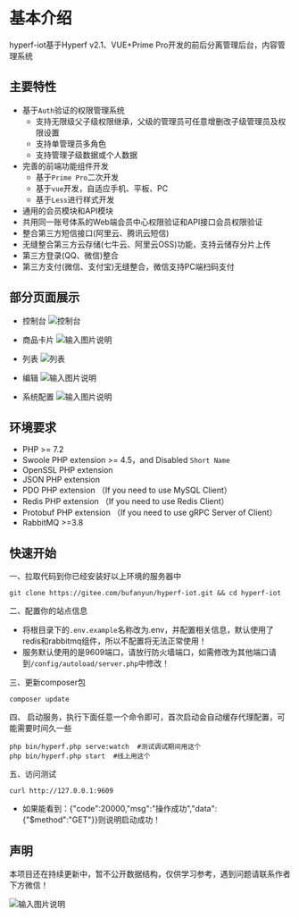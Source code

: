 # 基本介绍

hyperf-iot基于Hyperf v2.1、VUE+Prime Pro开发的前后分离管理后台，内容管理系统

## 主要特性

* 基于`Auth`验证的权限管理系统
    * 支持无限级父子级权限继承，父级的管理员可任意增删改子级管理员及权限设置
    * 支持单管理员多角色
    * 支持管理子级数据或个人数据
* 完善的前端功能组件开发
    * 基于`Prime Pro`二次开发
    * 基于`vue`开发，自适应手机、平板、PC
    * 基于`Less`进行样式开发
* 通用的会员模块和API模块
* 共用同一账号体系的Web端会员中心权限验证和API接口会员权限验证
* 整合第三方短信接口(阿里云、腾讯云短信)
* 无缝整合第三方云存储(七牛云、阿里云OSS)功能，支持云储存分片上传
* 第三方登录(QQ、微信)整合
* 第三方支付(微信、支付宝)无缝整合，微信支持PC端扫码支付


## 部分页面展示

* 控制台
![控制台](https://images.gitee.com/uploads/images/2021/0106/162041_4f4c0b7c_5102272.png "屏幕截图.png")

* 商品卡片
![输入图片说明](https://images.gitee.com/uploads/images/2021/0121/224122_453e8cf9_5102272.png "屏幕截图.png")

* 列表
![列表](https://images.gitee.com/uploads/images/2021/0106/162247_3a970594_5102272.png "屏幕截图.png")

* 编辑
![输入图片说明](https://images.gitee.com/uploads/images/2021/0121/223959_3bfccce8_5102272.png "屏幕截图.png")

* 系统配置
![输入图片说明](https://images.gitee.com/uploads/images/2021/0121/223906_91c88661_5102272.png "屏幕截图.png")

## 环境要求

 - PHP >= 7.2
 - Swoole PHP extension >= 4.5，and Disabled `Short Name`
 - OpenSSL PHP extension
 - JSON PHP extension
 - PDO PHP extension （If you need to use MySQL Client）
 - Redis PHP extension （If you need to use Redis Client）
 - Protobuf PHP extension （If you need to use gRPC Server of Client）
 - RabbitMQ >=3.8
 
 ## 快速开始
 一、拉取代码到你已经安装好以上环境的服务器中
 ```shell script
git clone https://gitee.com/bufanyun/hyperf-iot.git && cd hyperf-iot
 ```

二、配置你的站点信息
 - 将根目录下的`.env.example`名称改为.env，并配置相关信息，默认使用了redis和rabbitmq组件，所以不配置将无法正常使用！
 - 服务默认使用的是9609端口，请放行防火墙端口，如需修改为其他端口请到`/config/autoload/server.php`中修改！

三、更新composer包
  ```shell script
 composer update
  ```

四、 启动服务，执行下面任意一个命令即可，首次启动会自动缓存代理配置，可能需要时间久一些
   ```shell script
  php bin/hyperf.php serve:watch  #测试调试期间用这个
  php bin/hyperf.php start  #线上用这个
   ```

五、访问测试
   ```shell script
  curl http://127.0.0.1:9609
   ```
 - 如果能看到：{"code":20000,"msg":"操作成功","data":{"$method":"GET"}}则说明启动成功！
 
  ## 声明
  本项目还在持续更新中，暂不公开数据结构，仅供学习参考，遇到问题请联系作者下方微信！
  
  ![输入图片说明](https://images.gitee.com/uploads/images/2021/0121/222810_ac5b4081_5102272.png "屏幕截图.png")



  


  


  


  


  


  


  


  


  


  


  


  


  


  


  


  


  


  


  


  


  


  


  


  


  


  


  


  


  


  


  


  


  


  


  


  


  


  


  


  


  


  


  


  


  


  


  


  


  


  


  


  


  


  


  


  


  


  


  


  


  


  


  


  


  


  


  


  


  


  


  


  


  


  


  


  


  


  


  


  


  


  


  


  


  


  


  


  


  


  


  


  


  


  


  


  


  


  


  


  


  


  


  


  


  


  


  


  


  


  


  


  


  


  


  


  


  


  


  


  


  


  


  


  


  


  


  


  


  


  


  


  


  


  


  


  


  


  


  


  


  


  


  


  


  


  


  


  


  


  


  


  


  


  


  


  


  


  


  


  


  


  


  


  


  


  


  


  


  


  


  


  


  


  


  


  


  


  


  


  


  


  


  


  


  


  


  


  


  


  


  


  


  


  


  


  


  


  


  


  


  


  


  


  


  


  


  


  


  


  


  


  


  


  


  


  


  


  


  


  


  


  


  


  


  


  


  


  


  


  


  


  


  


  


  


  


  


  


  


  


  


  


  


  


  


  


  


  


  


  


  


  


  


  


  


  


  


  


  


  


  


  


  


  


  


  


  


  


  


  


  


  


  


  


  


  


  


  


  


  


  


  


  


  


  


  


  


  


  


  


  


  


  


  


  


  


  


  


  


  


  


  


  


  


  


  


  


  


  


  


  


  


  


  


  


  


  


  


  


  


  


  


  


  


  


  


  


  


  


  


  


  


  


  


  


  


  


  


  


  


  


  


  


  


  


  


  


  


  


  


  


  


  


  


  


  


  


  


  


  


  


  


  


  


  


  


  


  


  


  


  


  


  


  


  


  


  


  


  


  


  


  


  


  


  


  


  


  


  


  


  


  


  


  


  


  


  


  


  


  


  


  


  


  


  


  


  


  


  


  


  


  


  


  


  


  


  


  


  


  


  


  


  


  


  


  


  


  


  


  


  


  


  


  


  


  


  


  


  


  


  


  


  


  


  


  


  


  


  


  


  


  


  


  


  


  


  


  


  


  


  


  


  


  


  


  


  


  


  


  


  


  


  


  


  


  


  


  


  


  


  


  


  


  


  


  


  


  


  


  


  


  


  


  


  


  


  


  


  


  


  


  


  


  


  


  


  


  


  


  


  


  


  


  


  


  


  


  


  


  


  


  


  


  


  


  


  


  


  


  


  


  


  


  


  


  


  


  


  


  


  


  


  


  


  


  


  


  


  


  


  


  


  


  


  


  


  


  


  


  


  


  


  


  


  


  


  


  


  


  


  


  


  


  


  


  


  


  


  


  


  


  


  


  


  


  


  


  


  


  


  


  


  


  


  


  


  


  


  


  


  


  


  


  


  


  


  


  


  


  


  


  


  


  


  


  


  


  


  


  


  


  


  


  


  


  


  


  


  


  


  


  


  


  


  


  


  


  


  


  


  


  


  


  


  


  


  


  


  


  


  


  


  


  


  


  


  


  


  


  


  


  


  


  


  


  


  


  


  


  


  


  


  


  


  


  


  


  


  


  


  


  


